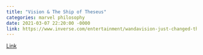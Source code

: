 ```yaml
---
title: "Vision & The Ship of Theseus"
categories: marvel philosophy
date: 2021-03-07 22:20:00 -0000
link: https://www.inverse.com/entertainment/wandavision-just-changed-the-mcu-in-1-major-philosophical-way
---
```

[Link](https://www.inverse.com/entertainment/wandavision-just-changed-the-mcu-in-1-major-philosophical-way)
